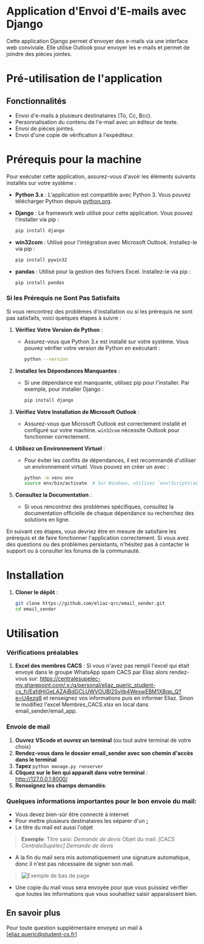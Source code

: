 # Application d'Envoi d'E-mails avec Django

Cette application Django permet d'envoyer des e-mails via une interface web conviviale. Elle utilise Outlook pour envoyer les e-mails et permet de joindre des pièces jointes.

# Pré-utilisation de l'application
## Fonctionnalités

- Envoi d'e-mails à plusieurs destinataires (To, Cc, Bcc).
- Personnalisation du contenu de l'e-mail avec un éditeur de texte.
- Envoi de pièces jointes.
- Envoi d'une copie de vérification à l'expéditeur.

# Prérequis pour la machine

Pour exécuter cette application, assurez-vous d'avoir les éléments suivants installés sur votre système :

- **Python 3.x** : L'application est compatible avec Python 3. Vous pouvez télécharger Python depuis [python.org](https://www.python.org/).

- **Django** : Le framework web utilisé pour cette application. Vous pouvez l'installer via pip :
  ```bash
  pip install django
  ```

- **win32com** : Utilisé pour l'intégration avec Microsoft Outlook. Installez-le via pip :
  ```bash
  pip install pywin32
  ```

- **pandas** : Utilisé pour la gestion des fichiers Excel. Installez-le via pip :
  ```bash
  pip install pandas
  ```

### Si les Prérequis ne Sont Pas Satisfaits

Si vous rencontrez des problèmes d'installation ou si les prérequis ne sont pas satisfaits, voici quelques étapes à suivre :

1. **Vérifiez Votre Version de Python** :
   - Assurez-vous que Python 3.x est installé sur votre système. Vous pouvez vérifier votre version de Python en exécutant :
     ```bash
     python --version
     ```

2. **Installez les Dépendances Manquantes** :
   - Si une dépendance est manquante, utilisez pip pour l'installer. Par exemple, pour installer Django :
     ```bash
     pip install django
     ```

3. **Vérifiez Votre Installation de Microsoft Outlook** :
   - Assurez-vous que Microsoft Outlook est correctement installé et configuré sur votre machine. `win32com` nécessite Outlook pour fonctionner correctement.

4. **Utilisez un Environnement Virtuel** :
   - Pour éviter les conflits de dépendances, il est recommandé d'utiliser un environnement virtuel. Vous pouvez en créer un avec :
     ```bash
     python -m venv env
     source env/bin/activate  # Sur Windows, utilisez `env\Scripts\activate`
     ```

5. **Consultez la Documentation** :
   - Si vous rencontrez des problèmes spécifiques, consultez la documentation officielle de chaque dépendance ou recherchez des solutions en ligne.

En suivant ces étapes, vous devriez être en mesure de satisfaire les prérequis et de faire fonctionner l'application correctement. Si vous avez des questions ou des problèmes persistants, n'hésitez pas à contacter le support ou à consulter les forums de la communauté.


# Installation

1. **Cloner le dépôt** :
   ```bash
   git clone https://github.com/eliaz-qrc/email_sender.git
   cd email_sender
   ```

# Utilisation

### Vérifications préalables

1. **Excel des membres CACS** : Si vous n'avez pas rempli l'excel qui était envoyé dans le groupe WhatsApp spam CACS par Eliaz alors rendez-vous sur: https://centralesupelec-my.sharepoint.com/:x:/g/personal/eliaz_queric_student-cs_fr/EafdHiGeLAZAjBdGCLUWVOUBI2Svljb4WeswEBM1XBqp_Q?e=U4ezg8 et renseignez vos informations puis en informer Eliaz. Sinon le modifiez l'excel Membres_CACS.xlsx en local dans email_sender/email_app.

### Envoie de mail

1. **Ouvrez VScode et ouvrez un terminal** (ou tout autre terminal de votre choix)
2. **Rendez-vous dans le dossier email_sender avec son chemin d'accès dans le terminal**
3. **Tapez** ```python manage.py runserver```
4. **Cliquez sur le lien qui apparaît dans votre terminal** : http://127.0.0.1:8000/
5. **Renseignez les champs demandés**:

### Quelques informations importantes pour le bon envoie du mail:
- Vous devez bien-sûr être connecté à internet
- Pour mettre plusieurs destinataires les séparer d'un **;**
- Le titre du mail est aussi l'objet 
> **Exemple**: Titre saisi: *Demande de devis*
> Objet du mail: *[CACS CentraleSupélec] Demande de devis*
- A la fin du mail sera mis automatiquement une signature automatique, donc il n'est pas nécessaire de signer son mail. 
>  ![Exemple de bas de page](https://i.imgur.com/sFKshZ1.png)
- Une copie du mail vous sera envoyée pour que vous puissiez vérifier que toutes les informations que vous souhaitiez saisir apparaîssent bien.

## En savoir plus
Pour toute question supplémentaire envoyez un mail à [eliaz.queric@student-cs.fr]